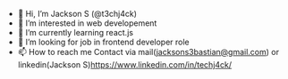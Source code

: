 - 👋 Hi, I’m Jackson S (@t3chj4ck) 
- 👀 I’m interested in web developement
- 🌱 I’m currently learning react.js
- 💞️ I’m looking for job in frontend developer role
- 📫 How to reach me Contact via mail(jacksons3bastian@gmail.com) or linkedin(Jackson S)https://www.linkedin.com/in/techj4ck/

<!---
t3chj4ck/t3chj4ck is a ✨ special ✨ repository because its `README.md` (this file) appears on your GitHub profile.
You can click the Preview link to take a look at your changes.
--->
